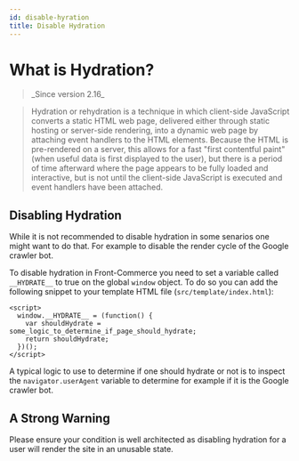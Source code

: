 ```yaml
---
id: disable-hyration
title: Disable Hydration
---
```


# What is Hydration?

<blockquote class="feature--new">
_Since version 2.16_
</blockquote>

> Hydration or rehydration is a technique in which client-side JavaScript converts a static HTML web page, delivered either through static hosting or server-side rendering, into a dynamic web page by attaching event handlers to the HTML elements. Because the HTML is pre-rendered on a server, this allows for a fast "first contentful paint" (when useful data is first displayed to the user), but there is a period of time afterward where the page appears to be fully loaded and interactive, but is not until the client-side JavaScript is executed and event handlers have been attached.

## Disabling Hydration

While it is not recommended to disable hydration in some senarios one might want to do that. For example to disable the render cycle of the Google crawler bot.

To disable hydration in Front-Commerce you need to set a variable called `__HYDRATE__` to true on the global `window` object. To do so you can add the following snippet to your template HTML file (`src/template/index.html`):

```
<script>
  window.__HYDRATE__ = (function() {
    var shouldHydrate = some_logic_to_determine_if_page_should_hydrate;
    return shouldHydrate;
  })();
</script>
```

A typical logic to use to determine if one should hydrate or not is to inspect the `navigator.userAgent` variable to determine for example if it is the Google crawler bot.

## A Strong Warning

Please ensure your condition is well architected as disabling hydration for a user will render the site in an unusable state.
